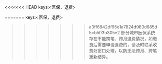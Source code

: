 <<<<<<< HEAD
keys:<医保，退费>

=======
keys:<医保，退费>

>>>>>>> a3ff6842df95e1a7824d983d685d5cb503b305e2
部分城市医保系统存在不能跨笔、跨月退费情况，如缴费后需要申请退费的，请及时联系收费处窗口处理，以防无法跨月、跨笔重新结算。